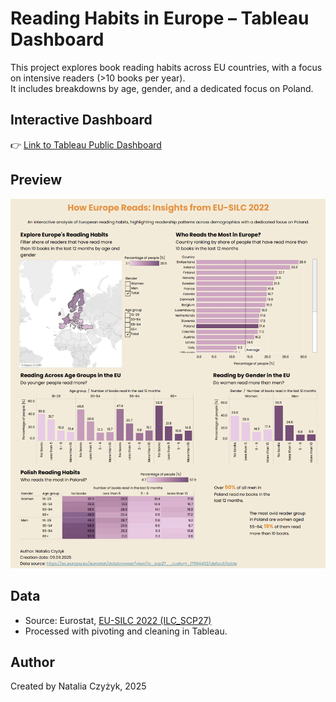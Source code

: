 # Reading Habits in Europe – Tableau Dashboard

This project explores book reading habits across EU countries, with a focus on intensive readers (>10 books per year).  
It includes breakdowns by age, gender, and a dedicated focus on Poland.

## Interactive Dashboard
👉 [Link to Tableau Public Dashboard](https://public.tableau.com/views/BookreadingtrendsinEU/Dashboard2?:language=en-US&:sid=&:redirect=auth&:display_count=n&:origin=viz_share_link)

## Preview
![Dashboard Preview](viz_screenshot.png)

## Data
- Source: Eurostat, [EU-SILC 2022 (ILC_SCP27)](https://ec.europa.eu/eurostat/databrowser/view/ilc_scp27__custom_17994492/default/table)
- Processed with pivoting and cleaning in Tableau.

## Author
Created by Natalia Czyżyk, 2025
